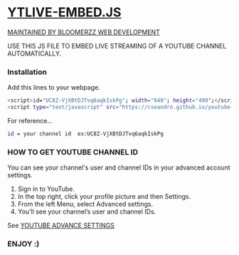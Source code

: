 # [YTLIVE-EMBED.JS](https://cseandro.github.io/youtube-live-permanent-embeed/)


[MAINTAINED BY BLOOMERZZ WEB DEVELOPMENT](https://bloomerzztamil.business.site/)

USE THIS JS FILE TO EMBED LIVE STREAMING OF A YOUTUBE CHANNEL AUTOMATICALLY.

### Installation

Add this lines to your webpage.

```sh
<script>id="UC8Z-VjXBtDJTvq6aqkIskPg"; width="640"; height="490";</script>
<script type="text/javascript" src="https://cseandro.github.io/youtube-live-permanent-embeed/ytlive-embed.js"></script>

```

For reference...

```sh
id = your channel id  ex:UC8Z-VjXBtDJTvq6aqkIskPg 
```


### HOW TO GET YOUTUBE CHANNEL ID

You can see your channel's user and channel IDs in your advanced account settings.
1. Sign in to YouTube.
2. In the top right, click your profile picture and then Settings.
3. From the left Menu, select Advanced settings.
4. You’ll see your channel’s user and channel IDs.

See [YOUTUBE ADVANCE SETTINGS](http://www.youtube.com/account_advanced)


### ENJOY :)



